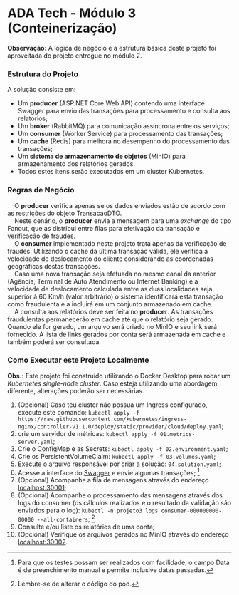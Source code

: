 # ADA Tech - Módulo 3 (Conteinerização)

**Observação:** A lógica de negócio e a estrutura básica deste projeto foi aproveitada do projeto entregue no módulo 2.

### Estrutura do Projeto
A solução consiste em:
- Um **producer** (ASP.NET Core Web API) contendo uma interface Swagger para envio das transações para processamento e consulta aos relatórios;
- Um **broker** (RabbitMQ) para comunicação assíncrona entre os serviços;
- Um **consumer** (Worker Service) para processamento das transações;
- Um **cache** (Redis) para melhora no desempenho do processamento das transações;
- Um **sistema de armazenamento de objetos** (MinIO) para armazenamento dos relatórios gerados.
- Todos estes itens serão executados em um cluster Kubernetes.

### Regras de Negócio
&nbsp; &nbsp; O **producer** verifica apenas se os dados enviados estão de acordo com as restrições do objeto TransacaoDTO.\
&nbsp; &nbsp; Neste cenário, o **producer** envia a mensagem para uma *exchange* do tipo Fanout, que as distribui entre filas para efetivação da transação e verificação de fraudes.\
&nbsp; &nbsp; O **consumer** implementado neste projeto trata apenas da verificação de fraudes. Utilizando o cache da última transação válida, ele verifica a velocidade de deslocamento do cliente considerando as coordenadas geográficas destas transações.\
&nbsp; &nbsp; Caso uma nova transação seja efetuada no mesmo canal da anterior (Agência, Terminal de Auto Atendimento ou Internet Banking) e a velocidade de deslocamento calculada entre as duas localidades seja superior à 60 Km/h (valor arbitrário) o sistema identificará esta transação como fraudulenta e a incluirá em um conjunto armazenado em cache.\
&nbsp; &nbsp; A consulta aos relatórios deve ser feita no **producer**. As transações fraudulentas permanecerão em cache até que o relatório seja gerado. Quando ele for gerado, um arquivo será criado no MinIO e seu link será fornecido. A lista de links gerados por conta será armazenada em cache e também poderá ser consultada.

### Como Executar este Projeto Localmente

**Obs.:** Este projeto foi construído utilizando o Docker Desktop para rodar um *Kubernetes single-node cluster*. Caso esteja utilizando uma abordagem diferente, alterações poderão ser necessárias.

1. (Opcional) Caso teu cluster não possua um Ingress configurado, execute este comando: ` kubectl apply -f https://raw.githubusercontent.com/kubernetes/ingress-nginx/controller-v1.1.0/deploy/static/provider/cloud/deploy.yaml `;
2. crie um servidor de métricas: ` kubectl apply -f 01.metrics-server.yaml `;
3. Crie o ConfigMap e as Secrets: ` kubectl apply -f 02.environment.yaml `;
4. Crie os PersistentVolumeClaim: ` kubectl apply -f 03.volumes.yaml `;
5. Execute o arquivo responsável por criar a solução: ` 04.solution.yaml `;
6. Acesse a interface do [Swagger](http://localhost/swagger/index.html) e envie algumas transações; [^1]
7. (Opcional) Acompanhe a fila de mensagens através do endereço [localhost:30001](http://localhost:30001/);
8. (Opcional) Acompanhe o processamento das mensagens através dos logs do consumer (os cálculos realizados e o resultado da validação são enviados para o log): ` kubectl -n projeto3 logs consumer-000000000-00000 --all-containers `; [^2]
9. Consulte e/ou liste os relatórios de uma conta;
10. (Opcional) Verifique os arquivos gerados no MinIO através do endereço [localhost:30002](http://localhost:30002/).

[^1]: Para que os testes possam ser realizados com facilidade, o campo Data é de preenchimento manual e permite inclusive datas passadas.
[^2]: Lembre-se de alterar o código do pod.
